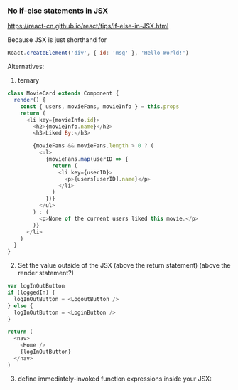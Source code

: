 ### No if-else statements in JSX

https://react-cn.github.io/react/tips/if-else-in-JSX.html

Because JSX is just shorthand for

```javascript
React.createElement('div', { id: 'msg' }, 'Hello World!')
```

Alternatives:

1. ternary

```javascript
class MovieCard extends Component {
  render() {
    const { users, movieFans, movieInfo } = this.props
    return (
      <li key={movieInfo.id}>
        <h2>{movieInfo.name}</h2>
        <h3>Liked By:</h3>

        {movieFans && movieFans.length > 0 ? (
          <ul>
            {movieFans.map(userID => {
              return (
                <li key={userID}>
                  <p>{users[userID].name}</p>
                </li>
              )
            })}
          </ul>
        ) : (
          <p>None of the current users liked this movie.</p>
        )}
      </li>
    )
  }
}
```

2. Set the value outside of the JSX (above the return statement) (above the render statement?)

```javascript
var logInOutButton
if (loggedIn) {
  logInOutButton = <LogoutButton />
} else {
  logInOutButton = <LoginButton />
}

return (
  <nav>
    <Home />
    {logInOutButton}
  </nav>
)
```

3. define immediately-invoked function expressions inside your JSX:
